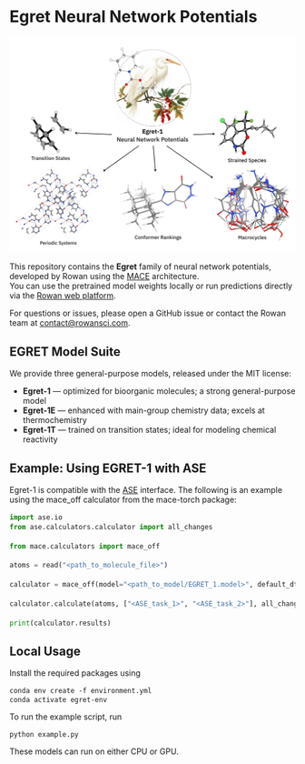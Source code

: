 # Egret Neural Network Potentials

<p align="center">
<img src="docs/visual_abstract.png" alt="Visual Abstract" width="650"/>
</p>

This repository contains the **Egret** family of neural network potentials, developed by Rowan using the [MACE](https://github.com/ACEsuit/mace) architecture.  
You can use the pretrained model weights locally or run predictions directly via the [Rowan web platform](https://labs.rowansci.com/).

For questions or issues, please open a GitHub issue or contact the Rowan team at contact@rowansci.com.

## EGRET Model Suite

We provide three general-purpose models, released under the MIT license:

- **Egret-1** — optimized for bioorganic molecules; a strong general-purpose model  
- **Egret-1E** — enhanced with main-group chemistry data; excels at thermochemistry  
- **Egret-1T** — trained on transition states; ideal for modeling chemical reactivity  

## Example: Using EGRET-1 with ASE
Egret-1 is compatible with the [ASE](https://wiki.fysik.dtu.dk/ase/) interface. The following is an example using the mace_off calculator from the mace-torch package:

```python
import ase.io
from ase.calculators.calculator import all_changes

from mace.calculators import mace_off

atoms = read("<path_to_molecule_file>")

calculator = mace_off(model="<path_to_model/EGRET_1.model>", default_dtype="float32")

calculator.calculate(atoms, ["<ASE_task_1>", "<ASE_task_2>"], all_changes)

print(calculator.results)
```  

## Local Usage
Install the required packages using 
```
conda env create -f environment.yml
conda activate egret-env      
```

To run the example script, run 
```
python example.py
```

These models can run on either CPU or GPU. 

